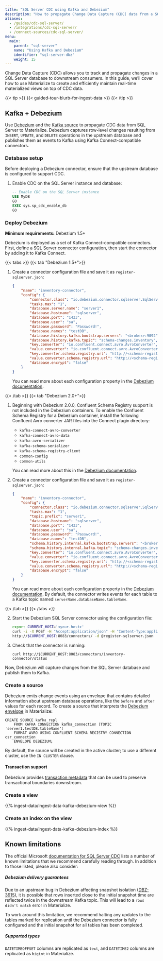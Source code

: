 ```yaml
---
title: "SQL Server CDC using Kafka and Debezium"
description: "How to propagate Change Data Capture (CDC) data from a SQL Server database to Materialize"
aliases:
  - /guides/cdc-sql-server/
  - /integrations/cdc-sql-server/
  - /connect-sources/cdc-sql-server/
menu:
  main:
    parent: "sql-server"
    name: "Using Kafka and Debezium"
    identifier: "sql-server-dbz"
    weight: 15
---
```


Change Data Capture (CDC) allows you to track and propagate changes in a SQL
Server database to downstream consumers. In this guide, we’ll cover how to use
Materialize to create and efficiently maintain real-time materialized views on
top of CDC data.

{{< tip >}}
{{< guided-tour-blurb-for-ingest-data >}}
{{< /tip >}}

## Kafka + Debezium

Use [Debezium](https://debezium.io/) and the [Kafka source](/sql/create-source/kafka/#using-debezium)
to propagate CDC data from SQL Server to Materialize. Debezium captures
row-level changes resulting from `INSERT`, `UPDATE`, and `DELETE` operations in
the upstream database and publishes them as events to Kafka using Kafka
Connect-compatible connectors.

### Database setup

Before deploying a Debezium connector, ensure that the upstream database is
configured to support CDC.

1.  Enable CDC on the SQL Server instance and database:

    ```sql
    -- Enable CDC on the SQL Server instance
    USE MyDB
    GO
    EXEC sys.sp_cdc_enable_db
    GO
    ```

### Deploy Debezium

**Minimum requirements:** Debezium 1.5+

Debezium is deployed as a set of Kafka Connect-compatible connectors. First,
define a SQL Server connector configuration, then start the connector by adding
it to Kafka Connect.

{{< tabs >}}
{{< tab "Debezium 1.5+">}}

1.  Create a connector configuration file and save it as `register-sqlserver.json`:

    ```json
    {
        "name": "inventory-connector",
        "config": {
            "connector.class": "io.debezium.connector.sqlserver.SqlServerConnector",
            "tasks.max": "1",
            "database.server.name": "server1",
            "database.hostname": "sqlserver",
            "database.port": "1433",
            "database.user": "sa",
            "database.password": "Password!",
            "database.names": "testDB",
            "database.history.kafka.bootstrap.servers": "<broker>:9092",
            "database.history.kafka.topic": "schema-changes.inventory",
            "key.converter": "io.confluent.connect.avro.AvroConverter",
            "value.converter": "io.confluent.connect.avro.AvroConverter",
            "key.converter.schema.registry.url": "http://<schema-registry>:8081",
            "value.converter.schema.registry.url": "http://<schema-registry>:8081",
            "database.encrypt": "false"
        }
    }
    ```

    You can read more about each configuration property in the [Debezium documentation](https://debezium.io/documentation/reference/1.9/connectors/sqlserver.html).

{{< /tab >}}
{{< tab "Debezium 2.0+">}}

1. Beginning with Debezium 2.0.0, Confluent Schema Registry support is not
   included in the Debezium containers. To enable the Confluent Schema Registry
   for a Debezium container, install the following Confluent Avro converter JAR
   files into the Connect plugin directory:

    * `kafka-connect-avro-converter`
    * `kafka-connect-avro-data`
    * `kafka-avro-serializer`
    * `kafka-schema-serializer`
    * `kafka-schema-registry-client`
    * `common-config`
    * `common-utils`

    You can read more about this in the [Debezium documentation](https://debezium.io/documentation/reference/stable/configuration/avro.html#deploying-confluent-schema-registry-with-debezium-containers).

1.  Create a connector configuration file and save it as `register-sqlserver.json`:

    ```json
    {
        "name": "inventory-connector",
        "config": {
            "connector.class": "io.debezium.connector.sqlserver.SqlServerConnector",
            "tasks.max": "1",
            "topic.prefix": "server1",
            "database.hostname": "sqlserver",
            "database.port": "1433",
            "database.user": "sa",
            "database.password": "Password!",
            "database.names": "testDB",
            "schema.history.internal.kafka.bootstrap.servers": "<broker>:9092",
            "schema.history.internal.kafka.topic": "schema-changes.inventory",
            "key.converter": "io.confluent.connect.avro.AvroConverter",
            "value.converter": "io.confluent.connect.avro.AvroConverter",
            "key.converter.schema.registry.url": "http://<schema-registry>:8081",
            "value.converter.schema.registry.url": "http://<schema-registry>:8081",
            "database.encrypt": "false"
        }
    }
    ```

    You can read more about each configuration property in the
    [Debezium documentation](https://debezium.io/documentation/reference/2.4/connectors/sqlserver.html).
    By default, the connector writes events for each table to a Kafka topic
    named `serverName.databaseName.tableName`.

{{< /tab >}}
{{< /tabs >}}

2.  Start the Debezium SQL Server connector using the configuration file:

    ```sh
    export CURRENT_HOST='<your-host>'
    curl -i -X POST -H "Accept:application/json" -H "Content-Type:application/json" \
    http://$CURRENT_HOST:8083/connectors/ -d @register-sqlserver.json
    ```

3.  Check that the connector is running:

    ```
    curl http://$CURRENT_HOST:8083/connectors/inventory-connector/status
    ```

Now, Debezium will capture changes from the SQL Server database and publish them
to Kafka.

### Create a source

Debezium emits change events using an envelope that contains detailed
information about upstream database operations, like the `before` and `after`
values for each record. To create a source that interprets the
[Debezium envelope](/sql/create-source/kafka/#using-debezium) in Materialize:

```mzsql
CREATE SOURCE kafka_repl
    FROM KAFKA CONNECTION kafka_connection (TOPIC 'server1.testDB.tableName')
    FORMAT AVRO USING CONFLUENT SCHEMA REGISTRY CONNECTION csr_connection
    ENVELOPE DEBEZIUM;
```

By default, the source will be created in the active cluster; to use a different
cluster, use the `IN CLUSTER` clause.

#### Transaction support

Debezium provides [transaction metadata](https://debezium.io/documentation/reference/connectors/sqlserver.html#sqlserver-transaction-metadata)
that can be used to preserve transactional boundaries downstream.

### Create a view

{{% ingest-data/ingest-data-kafka-debezium-view %}}

### Create an index on the view

{{% ingest-data/ingest-data-kafka-debezium-index %}}

## Known limitations

The official Microsoft [documentation for SQL Server CDC](https://learn.microsoft.com/en-us/sql/relational-databases/track-changes/known-issues-and-errors-change-data-capture?view=sql-server-ver16)
lists a number of known limitations that we recommend carefully reading through.
In addition to those listed, please also consider:

##### Debezium delivery guarantees

Due to an upstream bug in Debezium affecting snapshot isolation ([DBZ-3915](https://issues.redhat.com/browse/DBZ-3915)),
it is possible that rows inserted close to the initial snapshot time are
reflected twice in the downstream Kafka topic. This will lead to a `rows didn't
match` error in Materialize.

To work around this limitation, we recommend halting any updates to the tables
marked for replication until the Debezium connector is fully configured and the
initial snapshot for all tables has been completed.

##### Supported types

`DATETIMEOFFSET` columns are replicated as `text`, and
`DATETIME2` columns are replicated as `bigint` in Materialize.
